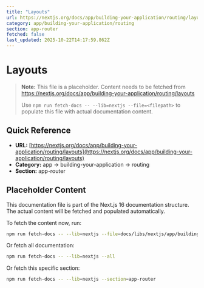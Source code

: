 ```yaml
---
title: "Layouts"
url: https://nextjs.org/docs/app/building-your-application/routing/layouts
category: app/building-your-application/routing
section: app-router
fetched: false
last_updated: 2025-10-22T14:17:59.862Z
---
```


# Layouts

> **Note:** This file is a placeholder. Content needs to be fetched from https://nextjs.org/docs/app/building-your-application/routing/layouts
>
> Use `npm run fetch-docs -- --lib=nextjs --file=<filepath>` to populate this file with actual documentation content.

## Quick Reference

- **URL:** [https://nextjs.org/docs/app/building-your-application/routing/layouts](https://nextjs.org/docs/app/building-your-application/routing/layouts)
- **Category:** app → building-your-application → routing
- **Section:** app-router

## Placeholder Content

This documentation file is part of the Next.js 16 documentation structure.
The actual content will be fetched and populated automatically.

To fetch the content now, run:

```bash
npm run fetch-docs -- --lib=nextjs --file=docs/libs/nextjs/app/building-your-application/routing/layouts.md
```

Or fetch all documentation:

```bash
npm run fetch-docs -- --lib=nextjs --all
```

Or fetch this specific section:

```bash
npm run fetch-docs -- --lib=nextjs --section=app-router
```

